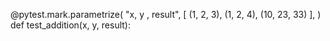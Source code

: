@pytest.mark.parametrize(
    "x, y , result",
    [
        (1, 2, 3),
        (1, 2, 4),
        (10, 23, 33)
    ],
)
def test_addition(x, y, result):